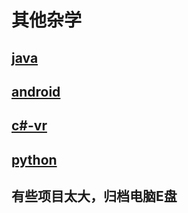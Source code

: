 # 其他杂学

## [java](./java/readme.md)

## [android](./android/readme.md)

## [c#-vr](./c#-vr/readme.md)

## [python](./python/readme.md)

## 有些项目太大，归档电脑E盘

